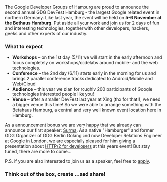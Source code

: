 The Google Developer Groups of Hamburg are proud to announce the second annual GDG DevFest Hamburg - the largest Google related event in northern Germany.
Like last year, the event will be held on **5-6 November at the Bethaus Hamburg**. Put aside all your work and join us for 2 days of fun and interesting technologies, together with other developers, hackers, geeks and other experts of our industry.

### What to expect

* **Workshops** – on the 1st day (5/11) we will start in the early afternoon and focus completely on workshops/codelabs around mobile- and the web technologies.
* **Conference** – the 2nd day (6/11) starts early in the morning for us and brings 2 parallel conference tracks dedicated to Android/Mobile and Web/Cloud
* **Audience** – this year we plan for roughly 200 participants of Google technologies interested people like you!
* **Venue** – after a smaller DevFest last year at Xing (thx for that!), we need a bigger venue this time! So we were able to arrange something with the Betahaus Hamburg, a central and very well known event location here in Hamburg.

As a announcement bonus we are very happy that we already can announce our first speaker: [Surma](https://plus.google.com/+AlexanderSurma). As a native "Hamburger" and former GDG Organizer of GDG Berlin Golang and now Developer Relations Engineer at Google in London, we are especially pleased for him giving a presentation about [HTTP/2 for developers](http://www.devfest.de/#!/speakers/1) at this years event! But stay tuned, there are more to come...

P.S. if you are also interested to join us as a speaker, feel free to [apply](http://goo.gl/forms/MDTttSCkgr). 

### Think out of the box, create ...and share!